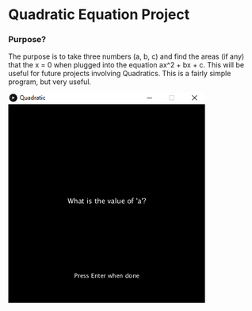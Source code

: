 # Quadratic Equation Project

### Purpose?
The purpose is to take three numbers (a, b, c) and find the areas (if any) that the x = 0 when plugged into the equation ax^2 + bx + c.
This will be useful for future projects involving Quadratics. 
This is a fairly simple program, but very useful.

![Main Menu](https://github.com/LiamGallagher03/Quadratic/blob/main/quadratic.PNG)
